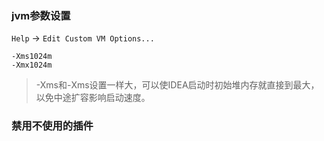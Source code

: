 ### jvm参数设置

`Help` -> `Edit Custom VM Options...`

```
-Xms1024m
-Xmx1024m
```

> -Xms和-Xms设置一样大，可以使IDEA启动时初始堆内存就直接到最大，以免中途扩容影响启动速度。

### 禁用不使用的插件

